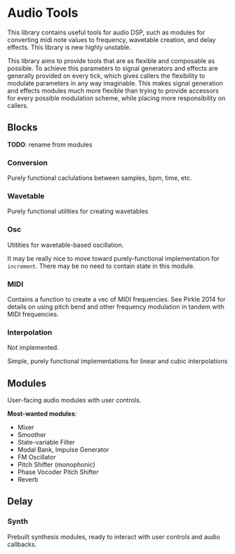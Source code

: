 # Audio Tools

This library contains useful tools for audio DSP, such as modules for
converting midi note values to frequency, wavetable creation, and delay
effects. This library is new highly unstable.

This library aims to provide tools that are as flexible and composable as
possible. To achieve this parameters to signal generators and effects are
generally provided on every tick, which gives callers the flexibility to
modulate parameters in any way imaginable. This makes signal generation and
effects modules much more flexible than trying to provide accessors for every
possible modulation scheme, while placing more responsibility on callers.

## Blocks
**TODO**: rename from modules

### Conversion

Purely functional caclulations between samples, bpm, time, etc.

### Wavetable

Purely functional utilities for creating wavetables

### Osc

Utitities for wavetable-based oscillation.

It may be really nice to move toward purely-functional implementation for 
`increment`. There may be no need to contain state in this module.

### MIDI

Contains a function to create a vec of MIDI frequencies. See Pirkle 2014 for 
details on using pitch bend and other frequency modulation in tandem with MIDI 
frequencies.

### Interpolation

Not implemented.

Simple, purely functional implementations for linear and cubic interpolations

## Modules 

User-facing audio modules with user controls.

**Most-wanted modules**:

+ Mixer
+ Smoother
+ State-variable Filter
+ Modal Bank, Impulse Generator
+ FM Oscillator
+ Pitch Shifter (monophonic)
+ Phase Vocoder Pitch Shifter
+ Reverb

## Delay

### Synth

Prebuilt synthesis modules, ready to interact with user controls and audio 
callbacks.
